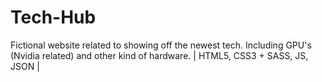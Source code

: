 # Tech-Hub
Fictional website related to showing off the newest tech. Including GPU's (Nvidia related) and other kind of hardware. | HTML5, CSS3 + SASS, JS, JSON |
